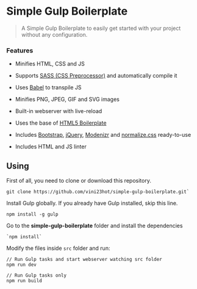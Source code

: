 # Simple Gulp Boilerplate

> A Simple Gulp Boilerplate to easily get started with your project without any configuration.



### Features

- Minifies HTML, CSS and JS

- Supports [SASS (CSS Preprocessor)](https://sass-lang.com/) and automatically compile it

- Uses [Babel](https://babeljs.io/) to transpile JS

- Minifies PNG, JPEG, GIF and SVG images

- Built-in webserver with live-reload

- Uses the base of [HTML5 Boilerplate](https://github.com/h5bp/html5-boilerplate)

- Includes [Bootstrap](http://getbootstrap.com/), [jQuery](https://jquery.com/), [Modenizr](https://modernizr.com/) and [normalize.css](https://github.com/necolas/normalize.css) ready-to-use

- Includes HTML and JS linter


## Using

First of all, you need to clone or download this repository.

```
git clone https://github.com/vini23hot/simple-gulp-boilerplate.git`
```

Install Gulp globally. If you already have Gulp installed, skip this line.

```
npm install -g gulp
```

Go to the **simple-gulp-boilerplate** folder and install the dependencies

```
`npm install`
```

Modify the files inside `src` folder and run:

```
// Run Gulp tasks and start webserver watching src folder
npm run dev

// Run Gulp tasks only
npm run build
```

